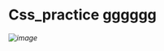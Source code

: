 # Css_practice gggggg
###### ![image](https://github.com/user-attachments/assets/846b2cf8-bba1-47d6-b679-d74dc75951ce) 
